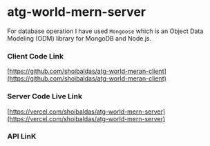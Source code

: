 # atg-world-mern-server

For database operation I have used `Mongoose` which is an Object Data Modeling (ODM) library for MongoDB and Node.js.


### Client Code Link

[https://github.com/shoibaldas/atg-world-meran-client](https://github.com/shoibaldas/atg-world-meran-client)

### Server Code Live Link

[https://vercel.com/shoibaldas/atg-world-mern-server](https://vercel.com/shoibaldas/atg-world-mern-server)

### API LinK
